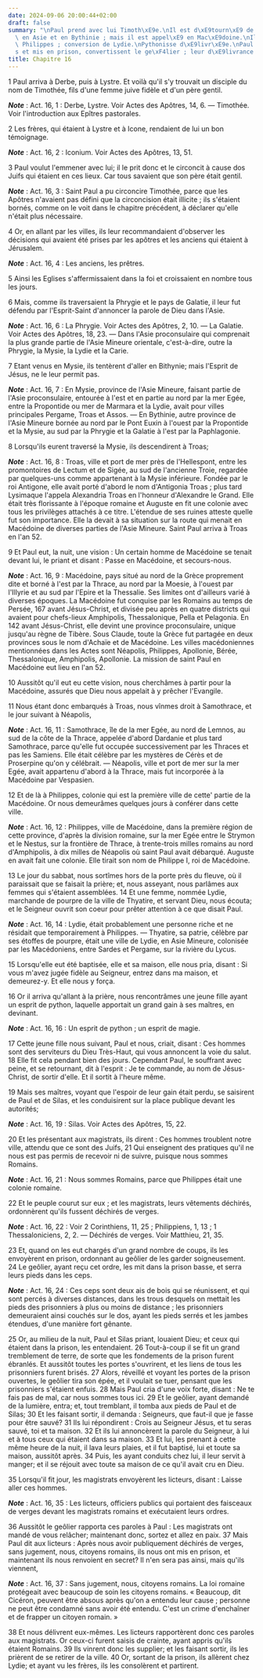 ```yaml
---
date: 2024-09-06 20:00:44+02:00
draft: false
summary: "\nPaul prend avec lui Timoth\xE9e.\nIl est d\xE9tourn\xE9 de pr\xEAcher\
  \ en Asie et en Bythinie ; mais il est appel\xE9 en Mac\xE9doine.\nIl arrive \xE0\
  \ Philippes ; conversion de Lydie.\nPythonisse d\xE9livr\xE9e.\nPaul et Silas, fouett\xE9\
  s et mis en prison, convertissent le ge\xF4lier ; leur d\xE9livrance.\n"
title: Chapitre 16
---
```





1 Paul arriva à Derbe, puis à Lystre. Et voilà qu'il s'y trouvait un disciple du nom de Timothée, fils d'une femme juive fidèle et d'un père gentil.

***Note*** :  Act. 16, 1 : Derbe, Lystre. Voir Actes des Apôtres, 14, 6. ― Timothée. Voir l'introduction aux Epîtres pastorales.

2 Les frères, qui étaient à Lystre et à Icone, rendaient de lui un bon témoignage.

***Note*** :  Act. 16, 2 : Iconium. Voir Actes des Apôtres, 13, 51.

3 Paul voulut l'emmener avec lui; il le prit donc et le circoncit à cause dos Juifs qui étaient en ces lieux. Car tous savaient que son père était gentil.

***Note*** :  Act. 16, 3 : Saint Paul a pu circoncire Timothée, parce que les Apôtres n'avaient pas défini que la circoncision était illicite ; ils s'étaient bornés, comme on le voit dans le chapitre précédent, à déclarer qu'elle n'était plus nécessaire.

4 Or, en allant par les villes, ils leur recommandaient d'observer les décisions qui avaient été prises par les apôtres et les anciens qui étaient à Jérusalem.

***Note*** :  Act. 16, 4 : Les anciens, les prêtres.

5 Ainsi les Eglises s'affermissaient dans la foi et croissaient en nombre tous les jours.


6 Mais, comme ils traversaient la Phrygie et le pays de Galatie, il leur fut défendu par l'Esprit-Saint d'annoncer la parole de Dieu dans l'Asie.

***Note*** :  Act. 16, 6 : La Phrygie. Voir Actes des Apôtres, 2, 10. ― La Galatie. Voir Actes des Apôtres, 18, 23. ― Dans l'Asie proconsulaire qui comprenait la plus grande partie de l'Asie Mineure orientale, c'est-à-dire, outre la Phrygie, la Mysie, la Lydie et la Carie.

7 Etant venus en Mysie, ils tentèrent d'aller en Bithynie; mais l'Esprit de Jésus, ne le leur permit pas.

***Note*** :  Act. 16, 7 : En Mysie, province de l'Asie Mineure, faisant partie de l'Asie proconsulaire, entourée à l'est et en partie au nord par la mer Egée, entre la Propontide ou mer de Marmara et la Lydie, avait pour villes principales Pergame, Troas et Assos. ― En Bythinie, autre province de l'Asie Mineure bornée au nord par le Pont Euxin à l'ouest par la Propontide et la Mysie, au sud par la Phrygie et la Galatie à l'est par la Paphlagonie.

8 Lorsqu'ils eurent traversé la Mysie, ils descendirent à Troas;

***Note*** :  Act. 16, 8 : Troas, ville et port de mer près de l'Hellespont, entre les promontoires de Lectum et de Sigée, au sud de l'ancienne Troie, regardée par quelques-uns comme appartenant à la Mysie inférieure. Fondée par le roi Antigone, elle avait porté d'abord le nom d'Antigonia Troas ; plus tard Lysimaque l'appela Alexandria Troas en l'honneur d'Alexandre le Grand. Elle était très florissante à l'époque romaine et Auguste en fit une colonie avec tous les privilèges attachés à ce titre. L'étendue de ses ruines atteste quelle fut son importance. Elle la devait à sa situation sur la route qui menait en Macédoine de diverses parties de l'Asie Mineure. Saint Paul arriva à Troas en l'an 52.


9 Et Paul eut, la nuit, une vision : Un certain homme de Macédoine se tenait devant lui, le priant et disant : Passe en Macédoine, et secours-nous.

***Note*** :  Act. 16, 9 : Macédoine, pays situé au nord de la Grèce proprement dite et borné à l'est par la Thrace, au nord par la Moesie, à l'ouest par l'Illyrie et au sud par l'Epire et la Thessalie. Ses limites ont d'ailleurs varié à diverses époques. La Macédoine fut conquise par les Romains au temps de Persée, 167 avant Jésus-Christ, et divisée peu après en quatre districts qui avaient pour chefs-lieux Amphipolis, Thessalonique, Pella et Pelagonia. En 142 avant Jésus-Christ, elle devint une province proconsulaire, unique jusqu'au règne de Tibère. Sous Claude, toute la Grèce fut partagée en deux provinces sous le nom d'Achaïe et de Macédoine. Les villes macédoniennes mentionnées dans les Actes sont Néapolis, Philippes, Apollonie, Bérée, Thessalonique, Amphipolis, Apollonie. La mission de saint Paul en Macédoine eut lieu en l'an 52.

10 Aussitôt qu'il eut eu cette vision, nous cherchâmes à partir pour la Macédoine, assurés que Dieu nous appelait à y prêcher l'Evangile.


11 Nous étant donc embarqués à Troas, nous vînmes droit à Samothrace, et le jour suivant à Néapolis,

***Note*** :  Act. 16, 11 : Samothrace, île de la mer Egée, au nord de Lemnos, au sud de la côte de la Thrace, appelée d'abord Dardanie et plus tard Samothrace, parce qu'elle fut occupée successivement par les Thraces et pas les Samiens. Elle était célèbre par les mystères de Cérès et de Proserpine qu'on y célébrait. ― Néapolis, ville et port de mer sur la mer Egée, avait appartenu d'abord à la Thrace, mais fut incorporée à la Macédoine par Vespasien.

12 Et de là à Philippes, colonie qui est la première ville de cette' partie de la Macédoine. Or nous demeurâmes quelques jours à conférer dans cette ville.

***Note*** :  Act. 16, 12 : Philippes, ville de Macédoine, dans la première région de cette province, d'après la division romaine, sur la mer Egée entre le Strymon et le Nestus, sur la frontière de Thrace, à trente-trois milles romains au nord d'Amphipolis, à dix milles de Néapolis où saint Paul avait débarqué. Auguste en avait fait une colonie. Elle tirait son nom de Philippe I, roi de Macédoine.


13 Le jour du sabbat, nous sortîmes hors de la porte près du fleuve, où il paraissait que se faisait la prière; et, nous asseyant, nous parlâmes aux femmes qui s'étaient assemblées. 14 Et une femme, nommée Lydie, marchande de pourpre de la ville de Thyatire, et servant Dieu, nous écouta; et le Seigneur ouvrit son coeur pour prêter attention à ce que disait Paul.

***Note*** :  Act. 16, 14 : Lydie, était probablement une personne riche et ne résidait que temporairement à Philippes. ― Thyatire, sa patrie, célèbre par ses étoffes de pourpre, était une ville de Lydie, en Asie Mineure, colonisée par les Macédoniens, entre Sardes et Pergame, sur la rivière du Lycus.

15 Lorsqu'elle eut été baptisée, elle et sa maison, elle nous pria, disant : Si vous m'avez jugée fidèle au Seigneur, entrez dans ma maison, et demeurez-y. Et elle nous y força.


16 Or il arriva qu'allant à la prière, nous rencontrâmes une jeune fille ayant un esprit de python, laquelle apportait un grand gain à ses maîtres, en devinant.

***Note*** :  Act. 16, 16 : Un esprit de python ; un esprit de magie.

17 Cette jeune fille nous suivant, Paul et nous, criait, disant : Ces hommes sont des serviteurs du Dieu Très-Haut, qui vous annoncent la voie du salut. 18 Elle fit cela pendant bien des jours. Cependant Paul, le souffrant avec peine, et se retournant, dit à l'esprit : Je te commande, au nom de Jésus-Christ, de sortir d'elle. Et il sortit à l'heure même.


19 Mais ses maîtres, voyant que l'espoir de leur gain était perdu, se saisirent de Paul et de Silas, et les conduisirent sur la place publique devant les autorités;

***Note*** :  Act. 16, 19 : Silas. Voir Actes des Apôtres, 15, 22.

20 Et les présentant aux magistrats, ils dirent : Ces hommes troublent notre ville, attendu que ce sont des Juifs, 21 Qui enseignent des pratiques qu'il ne nous est pas permis de recevoir ni de suivre, puisque nous sommes Romains.

***Note*** :  Act. 16, 21 : Nous sommes Romains, parce que Philippes était une colonie romaine.

22 Et le peuple courut sur eux ; et les magistrats, leurs vêtements déchirés, ordonnèrent qu'ils fussent déchirés de verges.

***Note*** :  Act. 16, 22 : Voir 2 Corinthiens, 11, 25 ; Philippiens, 1, 13 ; 1 Thessaloniciens, 2, 2. ― Déchirés de verges. Voir Matthieu, 21, 35.

23 Et, quand on les eut chargés d'un grand nombre de coups, ils les envoyèrent en prison, ordonnant au geôlier de les garder soigneusement. 24 Le geôlier, ayant reçu cet ordre, les mit dans la prison basse, et serra leurs pieds dans les ceps.

***Note*** :  Act. 16, 24 : Ces ceps sont deux ais de bois qui se réunissent, et qui sont percés à diverses distances, dans les trous desquels on mettait les pieds des prisonniers à plus ou moins de distance ; les prisonniers demeuraient ainsi couchés sur le dos, ayant les pieds serrés et les jambes étendues, d'une manière fort gênante.


25 Or, au milieu de la nuit, Paul et Silas priant, louaient Dieu; et ceux qui étaient dans la prison, les entendaient. 26 Tout-à-coup il se fit un grand tremblement de terre, de sorte que les fondements de la prison furent ébranlés. Et aussitôt toutes les portes s'ouvrirent, et les liens de tous les prisonniers furent brisés. 27 Alors, réveillé et voyant les portes de la prison ouvertes, le geôlier tira son épée, et il voulait se tuer, pensant que les prisonniers s'étaient enfuis. 28 Mais Paul cria d'une voix forte, disant : Ne te fais pas de mal, car nous sommes tous ici. 29 Et le geôlier, ayant demandé de la lumière, entra; et, tout tremblant, il tomba aux pieds de Paul et de Silas; 30 Et les faisant sortir, il demanda : Seigneurs, que faut-il que je fasse pour être sauvé? 31 Ils lui répondirent : Crois au Seigneur Jésus, et tu seras sauvé, toi et ta maison. 32 Et ils lui annoncèrent la parole du Seigneur, à lui et à tous ceux qui étaient dans sa maison. 33 Et lui, les prenant à cette même heure de la nuit, il
lava leurs plaies, et il fut baptisé, lui et toute sa maison, aussitôt après. 34 Puis, les ayant conduits chez lui, il leur servit à manger; et il se réjouit avec toute sa maison de ce qu'il avait cru en Dieu.


35 Lorsqu'il fit jour, les magistrats envoyèrent les licteurs, disant : Laisse aller ces hommes.

***Note*** :  Act. 16, 35 : Les licteurs, officiers publics qui portaient des faisceaux de verges devant les magistrats romains et exécutaient leurs ordres.

36 Aussitôt le geôlier rapporta ces paroles à Paul : Les magistrats ont mandé de vous relâcher; maintenant donc, sortez et allez en paix. 37 Mais Paul dit aux licteurs : Après nous avoir publiquement déchirés de verges, sans jugement, nous, citoyens romains, ils nous ont mis en prison, et maintenant ils nous renvoient en secret? Il n'en sera pas ainsi, mais qu'ils viennent,

***Note*** :  Act. 16, 37 : Sans jugement, nous, citoyens romains. La loi romaine protégeait avec beaucoup de soin les citoyens romains. « Beaucoup, dit Cicéron, peuvent être absous après qu'on a entendu leur cause ; personne ne peut être condamné sans avoir été entendu. C'est un crime d'enchaîner et de frapper un citoyen romain. »

38 Et nous délivrent eux-mêmes. Les licteurs rapportèrent donc ces paroles aux magistrats. Or ceux-ci furent saisis de crainte, ayant appris qu'ils étaient Romains. 39 Ils vinrent donc les supplier; et les faisant sortir, ils les prièrent de se retirer de la ville. 40 Or, sortant de la prison, ils allèrent chez Lydie; et ayant vu les frères, ils les consolèrent et partirent.


